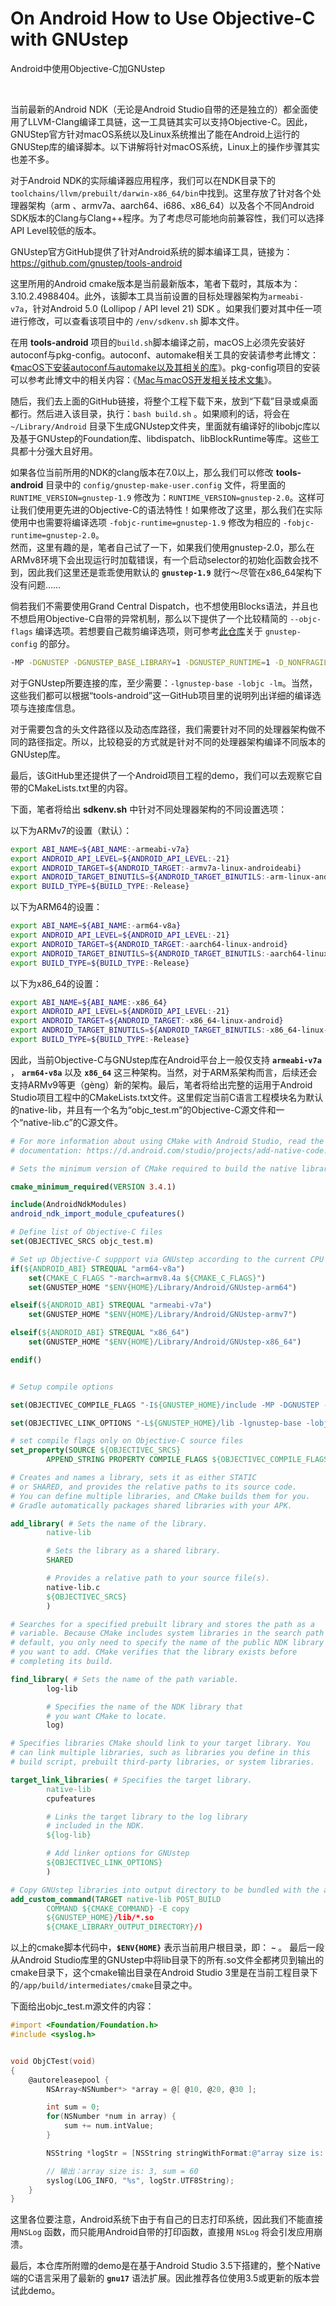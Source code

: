 # On Android How to Use Objective-C with GNUstep
Android中使用Objective-C加GNUstep

<br />

当前最新的Android NDK（无论是Android Studio自带的还是独立的）都全面使用了LLVM-Clang编译工具链，这一工具链其实可以支持Objective-C。因此，GNUStep官方针对macOS系统以及Linux系统推出了能在Android上运行的GNUStep库的编译脚本。以下讲解将针对macOS系统，Linux上的操作步骤其实也差不多。

对于Android NDK的实际编译器应用程序，我们可以在NDK目录下的`toolchains/llvm/prebuilt/darwin-x86_64/bin`中找到。这里存放了针对各个处理器架构（arm 、armv7a、aarch64、i686、x86_64）以及各个不同Android SDK版本的Clang与Clang++程序。为了考虑尽可能地向前兼容性，我们可以选择API Level较低的版本。

GNUstep官方GitHub提供了针对Android系统的脚本编译工具，链接为：https://github.com/gnustep/tools-android

这里所用的Android cmake版本是当前最新版本，笔者下载时，其版本为：3.10.2.4988404。此外，该脚本工具当前设置的目标处理器架构为`armeabi-v7a`，针对Android 5.0 (Lollipop / API level 21) SDK 。如果我们要对其中任一项进行修改，可以查看该项目中的 `/env/sdkenv.sh` 脚本文件。

在用 **tools-android** 项目的`build.sh`脚本编译之前，macOS上必须先安装好autoconf与pkg-config。autoconf、automake相关工具的安装请参考此博文：《[macOS下安装autoconf与automake以及其相关的库](https://github.com/zenny-chen/On-macOS-Install-autoconf-and-automake)》。pkg-config项目的安装可以参考此博文中的相关内容：《[Mac与macOS开发相关技术文集](https://github.com/zenny-chen/Mac-and-macOS-Development-Relevant-Resource-Collection)》。

随后，我们去上面的GitHub链接，将整个工程下载下来，放到“下载”目录或桌面都行。然后进入该目录，执行：`bash build.sh` 。如果顺利的话，将会在 `~/Library/Android` 目录下生成GNUstep文件夹，里面就有编译好的libobjc库以及基于GNUstep的Foundation库、libdispatch、libBlockRuntime等库。这些工具都十分强大且好用。

如果各位当前所用的NDK的clang版本在7.0以上，那么我们可以修改 **tools-android** 目录中的 `config/gnustep-make-user.config` 文件，将里面的 `RUNTIME_VERSION=gnustep-1.9` 修改为：`RUNTIME_VERSION=gnustep-2.0`。这样可让我们使用更先进的Objective-C的语法特性！如果修改了这里，那么我们在实际使用中也需要将编译选项 `-fobjc-runtime=gnustep-1.9` 修改为相应的 `-fobjc-runtime=gnustep-2.0`。    
然而，这里有趣的是，笔者自己试了一下，如果我们使用gnustep-2.0，那么在ARMv8环境下会出现运行时加载错误，有一个启动selector的初始化函数会找不到，因此我们这里还是乖乖使用默认的 **`gnustep-1.9`** 就行～尽管在x86_64架构下没有问题……

倘若我们不需要使用Grand Central Dispatch，也不想使用Blocks语法，并且也不想启用Objective-C自带的异常机制，那么以下提供了一个比较精简的 `--objc-flags` 编译选项。若想要自己裁剪编译选项，则可参考[此仓库](https://github.com/gnustep/tools-android)关于 `gnustep-config` 的部分。    
```bash
-MP -DGNUSTEP -DGNUSTEP_BASE_LIBRARY=1 -DGNUSTEP_RUNTIME=1 -D_NONFRAGILE_ABI=1 -DGNUSTEP_BASE_LIBRARY=1 -fno-strict-aliasing -pthread -fPIC -Wall -DGSWARN -DGSDIAGNOSE -Wno-import -fobjc-runtime=gnustep-1.9 -fconstant-string-class=NSConstantString
```

对于GNUstep所要连接的库，至少需要：`-lgnustep-base -lobjc -lm`。当然，这些我们都可以根据“tools-android”这一GitHub项目里的说明列出详细的编译选项与连接库信息。

对于需要包含的头文件路径以及动态库路径，我们需要针对不同的处理器架构做不同的路径指定。所以，比较稳妥的方式就是针对不同的处理器架构编译不同版本的GNUstep库。

最后，该GitHub里还提供了一个Android项目工程的demo，我们可以去观察它自带的CMakeLists.txt里的内容。

下面，笔者将给出 **sdkenv.sh** 中针对不同处理器架构的不同设置选项：

以下为ARMv7的设置（默认）：
```bash
export ABI_NAME=${ABI_NAME:-armeabi-v7a}
export ANDROID_API_LEVEL=${ANDROID_API_LEVEL:-21}
export ANDROID_TARGET=${ANDROID_TARGET:-armv7a-linux-androideabi}
export ANDROID_TARGET_BINUTILS=${ANDROID_TARGET_BINUTILS:-arm-linux-androideabi}
export BUILD_TYPE=${BUILD_TYPE:-Release}
```

以下为ARM64的设置：
```bash
export ABI_NAME=${ABI_NAME:-arm64-v8a}
export ANDROID_API_LEVEL=${ANDROID_API_LEVEL:-21}
export ANDROID_TARGET=${ANDROID_TARGET:-aarch64-linux-android}
export ANDROID_TARGET_BINUTILS=${ANDROID_TARGET_BINUTILS:-aarch64-linux-android}
export BUILD_TYPE=${BUILD_TYPE:-Release}
```

以下为x86_64的设置：
```bash
export ABI_NAME=${ABI_NAME:-x86_64}
export ANDROID_API_LEVEL=${ANDROID_API_LEVEL:-21}
export ANDROID_TARGET=${ANDROID_TARGET:-x86_64-linux-android}
export ANDROID_TARGET_BINUTILS=${ANDROID_TARGET_BINUTILS:-x86_64-linux-android}
export BUILD_TYPE=${BUILD_TYPE:-Release}
```

因此，当前Objective-C与GNUstep库在Android平台上一般仅支持 **`armeabi-v7a`** ， **`arm64-v8a`** 以及 **`x86_64`** 这三种架构。当然，对于ARM系架构而言，后续还会支持ARMv9等更（gèng）新的架构。最后，笔者将给出完整的运用于Android Studio项目工程中的CMakeLists.txt文件。这里假定当前C语言工程模块名为默认的native-lib，并且有一个名为“objc_test.m”的Objective-C源文件和一个“native-lib.c”的C源文件。

```cmake
# For more information about using CMake with Android Studio, read the
# documentation: https://d.android.com/studio/projects/add-native-code.html

# Sets the minimum version of CMake required to build the native library.

cmake_minimum_required(VERSION 3.4.1)

include(AndroidNdkModules)
android_ndk_import_module_cpufeatures()

# Define list of Objective-C files
set(OBJECTIVEC_SRCS objc_test.m)

# Set up Objective-C suppport via GNUstep according to the current CPU architecture
if(${ANDROID_ABI} STREQUAL "arm64-v8a")
    set(CMAKE_C_FLAGS "-march=armv8.4a ${CMAKE_C_FLAGS}")
    set(GNUSTEP_HOME "$ENV{HOME}/Library/Android/GNUstep-arm64")

elseif(${ANDROID_ABI} STREQUAL "armeabi-v7a")
    set(GNUSTEP_HOME "$ENV{HOME}/Library/Android/GNUstep-armv7")

elseif(${ANDROID_ABI} STREQUAL "x86_64")
    set(GNUSTEP_HOME "$ENV{HOME}/Library/Android/GNUstep-x86_64")

endif()


# Setup compile options

set(OBJECTIVEC_COMPILE_FLAGS "-I${GNUSTEP_HOME}/include -MP -DGNUSTEP -DGNUSTEP_BASE_LIBRARY=1 -DGNUSTEP_RUNTIME=1 -D_NONFRAGILE_ABI=1 -DGNUSTEP_BASE_LIBRARY=1 -fno-strict-aliasing -pthread -fPIC -Wall -DGSWARN -DGSDIAGNOSE -Wno-import -fobjc-runtime=gnustep-1.9 -fconstant-string-class=NSConstantString")

set(OBJECTIVEC_LINK_OPTIONS "-L${GNUSTEP_HOME}/lib -lgnustep-base -lobjc -lm")

# set compile flags only on Objective-C source files
set_property(SOURCE ${OBJECTIVEC_SRCS}
        APPEND_STRING PROPERTY COMPILE_FLAGS ${OBJECTIVEC_COMPILE_FLAGS})

# Creates and names a library, sets it as either STATIC
# or SHARED, and provides the relative paths to its source code.
# You can define multiple libraries, and CMake builds them for you.
# Gradle automatically packages shared libraries with your APK.

add_library( # Sets the name of the library.
        native-lib

        # Sets the library as a shared library.
        SHARED

        # Provides a relative path to your source file(s).
        native-lib.c
        ${OBJECTIVEC_SRCS}
        )

# Searches for a specified prebuilt library and stores the path as a
# variable. Because CMake includes system libraries in the search path by
# default, you only need to specify the name of the public NDK library
# you want to add. CMake verifies that the library exists before
# completing its build.

find_library( # Sets the name of the path variable.
        log-lib

        # Specifies the name of the NDK library that
        # you want CMake to locate.
        log)

# Specifies libraries CMake should link to your target library. You
# can link multiple libraries, such as libraries you define in this
# build script, prebuilt third-party libraries, or system libraries.

target_link_libraries( # Specifies the target library.
        native-lib
        cpufeatures

        # Links the target library to the log library
        # included in the NDK.
        ${log-lib}

        # Add linker options for GNUstep
        ${OBJECTIVEC_LINK_OPTIONS}
        )

# Copy GNUstep libraries into output directory to be bundled with the app.
add_custom_command(TARGET native-lib POST_BUILD
        COMMAND ${CMAKE_COMMAND} -E copy
        ${GNUSTEP_HOME}/lib/*.so
        ${CMAKE_LIBRARY_OUTPUT_DIRECTORY}/)

```

以上的cmake脚本代码中，**`$ENV{HOME}`** 表示当前用户根目录，即： **`~`** 。
最后一段从Android Studio库里的GNUstep中将lib目录下的所有.so文件全都拷贝到输出的cmake目录下，这个cmake输出目录在Android Studio 3里是在当前工程目录下的`/app/build/intermediates/cmake`目录之中。

下面给出objc_test.m源文件的内容：
```objectivec
#import <Foundation/Foundation.h>
#include <syslog.h>


void ObjCTest(void)
{
    @autoreleasepool {
        NSArray<NSNumber*> *array = @[ @10, @20, @30 ];

        int sum = 0;
        for(NSNumber *num in array) {
            sum += num.intValue;
        }

        NSString *logStr = [NSString stringWithFormat:@"array size is: %tu, sum = %d", array.count, sum];

        // 输出：array size is: 3, sum = 60
        syslog(LOG_INFO, "%s", logStr.UTF8String);
    }
}

```

这里各位要注意，Android系统下由于有自己的日志打印系统，因此我们不能直接用`NSLog` 函数，而只能用Android自带的打印函数，直接用 `NSLog` 将会引发应用崩溃。

最后，本仓库所附赠的demo是在基于Android Studio 3.5下搭建的，整个Native端的C语言采用了最新的 **`gnu17`** 语法扩展。因此推荐各位使用3.5或更新的版本尝试此demo。
